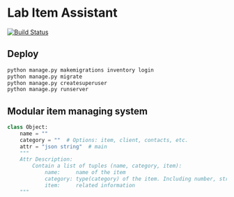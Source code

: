# Lab Item Assistant

[![Build Status](https://travis-ci.org/zyayoung/lab-item-tracking.svg?branch=master)](https://travis-ci.org/zyayoung/lab-item-tracking)

## Deploy

```bash
python manage.py makemigrations inventory login
python manage.py migrate
python manage.py createsuperuser
python manage.py runserver
```

## Modular item managing system

```python
class Object:
    name = ""
    category = ""  # Options: item, client, contacts, etc.
    attr = "json string"  # main
    """
    Attr Description:
        Contain a list of tuples (name, category, item):
            name:     name of the item
            category: type(category) of the item. Including number, string, other categories, etc.
            item:     related information
    """
```
